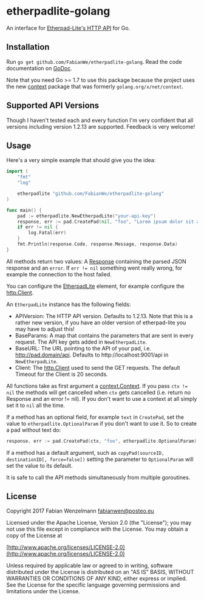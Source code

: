 # etherpadlite-golang
An interface for [Etherpad-Lite's HTTP API](https://github.com/ether/etherpad-lite/wiki/HTTP-API) for Go.

## Installation
Run `go get github.com/FabianWe/etherpadlite-golang`.
Read the code documentation on [GoDoc](https://godoc.org/github.com/FabianWe/etherpadlite-golang).

Note that you need Go >= 1.7 to use this package because the project uses the new [context](https://golang.org/pkg/context/) package that was formerly `golang.org/x/net/context`.

## Supported API Versions
Though I haven't tested each and every function I'm very confident that all versions including version 1.2.13 are supported. Feedback is very welcome!

## Usage
Here's a very simple example that should give you the idea:
```go
import (
	"fmt"
	"log"

	etherpadlite "github.com/FabianWe/etherpadlite-golang"
)

func main() {
	pad := etherpadlite.NewEtherpadLite("your-api-key")
	response, err := pad.CreatePad(nil, "foo", "Lorem ipsum dolor sit amet.")
	if err != nil {
		log.Fatal(err)
	}
	fmt.Println(response.Code, response.Message, response.Data)
}
```
All methods return two values: A [Response](https://godoc.org/github.com/FabianWe/etherpadlite-golang#Response) containing the parsed JSON response and an `error`. If `err != nil` something went really wrong, for example the connection to the host failed.

You can configure the [EtherpadLite](https://godoc.org/github.com/FabianWe/etherpadlite-golang#EtherpadLite) element, for example configure the [http.Client](https://golang.org/pkg/net/http/#Client).

An `EtherpadLite` instance has the following fields:

 - APIVersion: The HTTP API version. Defaults to 1.2.13. Note that this is a rather new version, if you have an older version of etherpad-lite you may have to adjust this!
 - BaseParams: A map that contains the parameters that are sent in every request. The API key gets added in `NewEtherpadLite`.
 - BaseURL: The URL pointing to the API of your pad, i.e. http://pad.domain/api. Defaults to http://localhost:9001/api in `NewEtherpadLite`.
 - Client: The [http.Client](https://golang.org/pkg/net/http/#Client) used to send the GET requests. The default Timeout for the Client is 20 seconds.

All functions take as first argument a [context.Context](https://golang.org/pkg/context/#Context). If you pass `ctx != nil` the methods will get cancelled when `ctx` gets cancelled (i.e. return no Response and an error != nil). If you don't want to use a context at all simply set it to `nil` all the time.

If a method has an optional field, for example `text` in `CreatePad`, set the value to `etherpadlite.OptionalParam` if you don't want to use it. So to create a pad without text do:
```go
response, err := pad.CreatePad(ctx, "foo", etherpadlite.OptionalParam)
```
If a method has a default argument, such as `copyPad(sourceID, destinationID[, force=false])` setting the parameter to `OptionalParam` will set the value to its default.

It is safe to call the API methods simultaneously from multiple goroutines.

## License
Copyright 2017 Fabian Wenzelmann <fabianwen@posteo.eu>

Licensed under the Apache License, Version 2.0 (the "License");
you may not use this file except in compliance with the License.
You may obtain a copy of the License at

  [http://www.apache.org/licenses/LICENSE-2.0](http://www.apache.org/licenses/LICENSE-2.0)

Unless required by applicable law or agreed to in writing, software
distributed under the License is distributed on an "AS IS" BASIS,
WITHOUT WARRANTIES OR CONDITIONS OF ANY KIND, either express or implied.
See the License for the specific language governing permissions and
limitations under the License.
